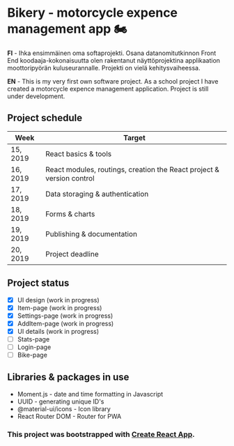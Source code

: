 # Bikery - motorcycle expence management app :motorcycle: 

**FI** - Ihka ensimmäinen oma softaprojekti. Osana datanomitutkinnon Front End koodaaja-kokonaisuutta olen rakentanut näyttöprojektina applikaation moottoripyörän kuluseurannalle. Projekti on vielä kehitysvaiheessa.

**EN** - This is my very first own software project. As a school project I have created a motorcycle expence management application. Project is still under development.

## Project schedule
Week | Target
------------ | -------------
15, 2019 | React basics & tools
16, 2019 | React modules, routings, creation the React project & version control
17, 2019 | Data storaging & authentication
18, 2019 | Forms & charts
19, 2019 | Publishing & documentation
20, 2019 | Project deadline

## Project status
- [x] UI design (work in progress)
- [x] Item-page (work in progress)
- [x] Settings-page (work in progress)
- [x] AddItem-page (work in progress)
- [x] UI details (work in progress)
- [ ] Stats-page
- [ ] Login-page
- [ ] Bike-page

## Libraries & packages in use
- Moment.js - date and time formatting in Javascript
- UUID - generating unique ID's
- @material-ui/icons - Icon library
- React Router DOM - Router for PWA


### This project was bootstrapped with [Create React App](https://github.com/facebook/create-react-app).

